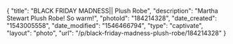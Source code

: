 {
    "title": "BLACK FRIDAY MADNESS|| Plush Robe",
    "description": "Martha Stewart Plush Robe! So warm!",
    "photoId": "184214328",
    "date_created": "1543005558",
    "date_modified": "1546466794",
    "type": "captivate",
    "layout": "photo",
    "url": "\/p\/black-friday-madness-plush-robe\/184214328"
}